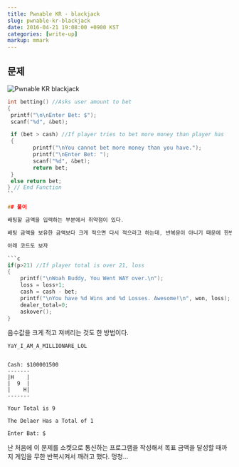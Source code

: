 ```yaml
---
title: Pwnable KR - blackjack
slug: pwnable-kr-blackjack
date: 2016-04-21 19:08:00 +0900 KST
categories: [write-up]
markup: mmark
---
```


## 문제

![Pwnable KR blackjack](pwnable-kr-blackjack-page.png)

```c
int betting() //Asks user amount to bet
{
 printf("\n\nEnter Bet: $");
 scanf("%d", &bet);

 if (bet > cash) //If player tries to bet more money than player has
 {
        printf("\nYou cannot bet more money than you have.");
        printf("\nEnter Bet: ");
        scanf("%d", &bet);
        return bet;
 }
 else return bet;
} // End Function
``

## 풀이

배팅할 금액을 입력하는 부분에서 취약점이 있다.

배팅 금액을 보유한 금액보다 크게 적으면 다시 적으라고 하는데, 반복문이 아니기 때문에 한번 더 크게 적고 이기면 된다.

아래 코드도 보자

```c
if(p>21) //If player total is over 21, loss
{
    printf("\nWoah Buddy, You Went WAY over.\n");
    loss = loss+1;
    cash = cash - bet;
    printf("\nYou have %d Wins and %d Losses. Awesome!\n", won, loss);
    dealer_total=0;
    askover();
}
```

음수값을 크게 적고 져버리는 것도 한 방법이다.

```text
YaY_I_AM_A_MILLIONARE_LOL


Cash: $100001500
-------
|H    |
|  9  |
|    H|
-------

Your Total is 9

The Delaer Has a Total of 1

Enter Bat: $
```

난 처음에 이 문제를 소켓으로 통신하는 프로그램을 작성해서 목표 금액을 달성할 때까지 게임을 무한 반복시켜서 깨려고 했다. 멍청...

